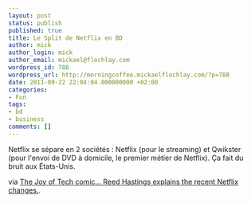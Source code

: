 ```yaml
---
layout: post
status: publish
published: true
title: Le Split de Netflix en BD
author: mick
author_login: mick
author_email: mickael@flochlay.com
wordpress_id: 788
wordpress_url: http://morningcoffee.mickaelflochlay.com/?p=788
date: 2011-09-22 22:04:04.000000000 +02:00
categories:
- Fun
tags:
- bd
- business
comments: []
---
```

Netflix se sépare en 2 sociétés : Netflix (pour le streaming) et Qwikster (pour l'envoi de DVD à domicile, le premier métier de Netflix). Ça fait du bruit aux États-Unis.

via <a href="http://www.geekculture.com/joyoftech/joyarchives/1593.html">The Joy of Tech comic... Reed Hastings explains the recent Netflix changes.</a>.
